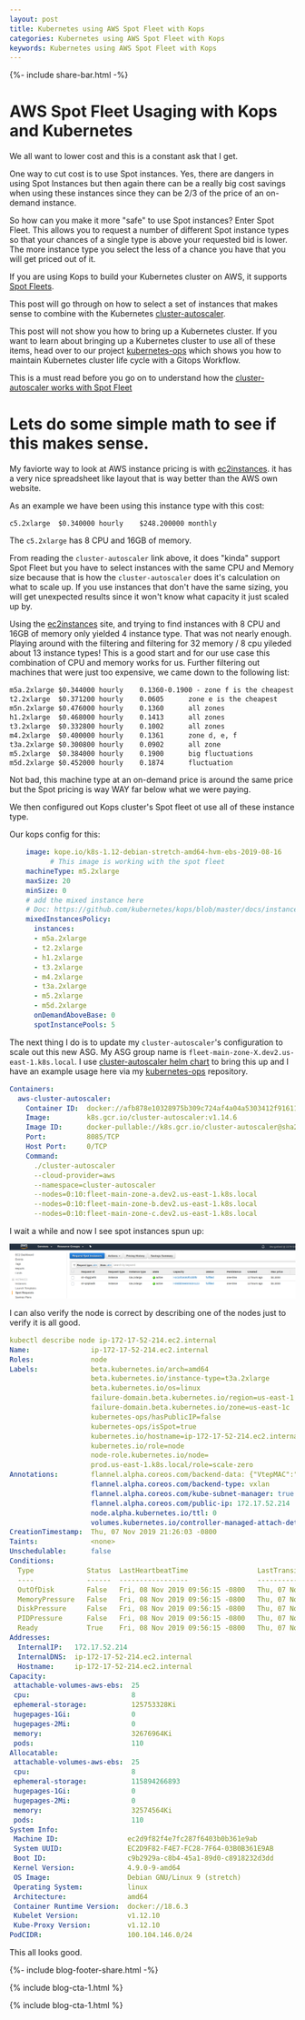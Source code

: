 ```yaml
---
layout: post
title: Kubernetes using AWS Spot Fleet with Kops
categories: Kubernetes using AWS Spot Fleet with Kops
keywords: Kubernetes using AWS Spot Fleet with Kops
---
```

{%- include share-bar.html -%}

# AWS Spot Fleet Usaging with Kops and Kubernetes

We all want to lower cost and this is a constant ask that I get.

One way to cut cost is to use Spot instances.  Yes, there are dangers in using Spot Instances but
then again there can be a really big cost savings when using these instances since they
can be 2/3 of the price of an on-demand instance.

So how can you make it more "safe" to use Spot instances?  Enter Spot Fleet.  This
allows you to request a number of different Spot instance types so that your chances
of a single type is above your requested bid is lower.  The more instance type you
select the less of a chance you have that you will get priced out of it.

If you are using Kops to build your Kubernetes cluster on AWS, it supports [Spot Fleets](https://github.com/kubernetes/kops/blob/master/docs/instance_groups.md#creating-a-instance-group-of-mixed-instances-types-aws-only).

This post will go through on how to select a set of instances that makes sense to 
combine with the Kubernetes [cluster-autoscaler](https://github.com/kubernetes/autoscaler).

This post will not show you how to bring up a Kubernetes cluster.  If you want to learn about bringing up a Kubernetes cluster
to use all of these items, head over to our project [kubernetes-ops](https://github.com/ManagedKube/kubernetes-ops) which
shows you how to maintain Kubernetes cluster life cycle with a Gitops Workflow.

This is a must read before you go on to understand how the [cluster-autoscaler works with
Spot Fleet](https://github.com/kubernetes/autoscaler/tree/master/cluster-autoscaler/cloudprovider/aws#using-autoscalinggroup-mixedinstancespolicy)

# Lets do some simple math to see if this makes sense.  

My faviorte way to look at AWS instance pricing is with [ec2instances](https://www.ec2instances.info/).  it has a very
nice spreadsheet like layout that is way better than the AWS own website.

As an example we have been using this instance type with this cost:
```
c5.2xlarge	$0.340000 hourly	$248.200000 monthly
```

The `c5.2xlarge` has 8 CPU and 16GB of memory.

From reading the `cluster-autoscaler` link above, it does "kinda" support Spot Fleet but you have to select
instances with the same CPU and Memory size because that is how the `cluster-autoscaler` does it's calculation
on what to scale up.  If you use instances that don't have the same sizing, you will get unexpected results since
it won't know what capacity it just scaled up by.

Using the [ec2instances](https://www.ec2instances.info/) site, and trying to find instances with 8 CPU and
16GB of memory only yielded 4 instance type.  That was not nearly enough.  Playing around with the filtering
and filtering for 32 memory / 8 cpu yileded about 13 instance types!  This is a good start and for our use
case this combination of CPU and memory works for us.  Further filtering out machines that were just too
expensive, we came down to the following list:

```
m5a.2xlarge	$0.344000 hourly	0.1360-0.1900 - zone f is the cheapest
t2.2xlarge	$0.371200 hourly	0.0605		zone e is the cheapest
m5n.2xlarge	$0.476000 hourly	0.1360		all zones
h1.2xlarge	$0.468000 hourly	0.1413		all zones
t3.2xlarge	$0.332800 hourly	0.1002		all zones
m4.2xlarge	$0.400000 hourly	0.1361		zone d, e, f
t3a.2xlarge	$0.300800 hourly	0.0902		all zone
m5.2xlarge	$0.384000 hourly	0.1900		big fluctuations
m5d.2xlarge	$0.452000 hourly	0.1874		fluctuation
```

Not bad, this machine type at an on-demand price is around the same price but the Spot pricing is way WAY
far below what we were paying.

We then configured out Kops cluster's Spot fleet ot use all of these instance type.

Our kops config for this:

```yaml
    image: kope.io/k8s-1.12-debian-stretch-amd64-hvm-ebs-2019-08-16
          # This image is working with the spot fleet
    machineType: m5.2xlarge
    maxSize: 20
    minSize: 0
    # add the mixed instance here
    # Doc: https://github.com/kubernetes/kops/blob/master/docs/instance_groups.md#creating-a-instance-group-of-mixed-instances-types-aws-only
    mixedInstancesPolicy:
      instances:
      - m5a.2xlarge
      - t2.2xlarge
      - h1.2xlarge
      - t3.2xlarge
      - m4.2xlarge
      - t3a.2xlarge
      - m5.2xlarge
      - m5d.2xlarge
      onDemandAboveBase: 0
      spotInstancePools: 5
```

The next thing I do is to update my `cluster-autoscaler`'s configuration to scale out this new ASG.  My ASG group name
is `fleet-main-zone-X.dev2.us-east-1.k8s.local`.  I use [cluster-autoscaler helm chart](https://github.com/helm/charts/tree/master/stable/cluster-autoscaler)
to bring this up and I have an example usage here via my [kubernetes-ops](https://github.com/ManagedKube/kubernetes-ops/tree/master/kubernetes/helm/cluster-autoscaler) repository.

```yaml
Containers:
  aws-cluster-autoscaler:
    Container ID:  docker://afb878e10328975b309c724af4a04a5303412f916116abc5d292addc559d1683
    Image:         k8s.gcr.io/cluster-autoscaler:v1.14.6
    Image ID:      docker-pullable://k8s.gcr.io/cluster-autoscaler@sha256:e566a369b14648f257e25cae9bf4b6bea8af7fca47a8b7737fd91ea4934b35fa
    Port:          8085/TCP
    Host Port:     0/TCP
    Command:
      ./cluster-autoscaler
      --cloud-provider=aws
      --namespace=cluster-autoscaler
      --nodes=0:10:fleet-main-zone-a.dev2.us-east-1.k8s.local
      --nodes=0:10:fleet-main-zone-b.dev2.us-east-1.k8s.local
      --nodes=0:10:fleet-main-zone-c.dev2.us-east-1.k8s.local
```

I wait a while and now I see spot instances spun up:

![aws spot fleet instances](/assets/blog/images/spot-fleet-instances-1.png)

I can also verify the node is correct by describing one of the nodes just to verify it is all good.

```yaml
kubectl describe node ip-172-17-52-214.ec2.internal                                              
Name:               ip-172-17-52-214.ec2.internal
Roles:              node
Labels:             beta.kubernetes.io/arch=amd64
                    beta.kubernetes.io/instance-type=t3a.2xlarge
                    beta.kubernetes.io/os=linux
                    failure-domain.beta.kubernetes.io/region=us-east-1
                    failure-domain.beta.kubernetes.io/zone=us-east-1c
                    kubernetes-ops/hasPublicIP=false
                    kubernetes-ops/isSpot=true                                          
                    kubernetes.io/hostname=ip-172-17-52-214.ec2.internal
                    kubernetes.io/role=node
                    node-role.kubernetes.io/node=
                    prod.us-east-1.k8s.local/role=scale-zero
Annotations:        flannel.alpha.coreos.com/backend-data: {"VtepMAC":"4e:f4:02:72:2f:32"}
                    flannel.alpha.coreos.com/backend-type: vxlan
                    flannel.alpha.coreos.com/kube-subnet-manager: true
                    flannel.alpha.coreos.com/public-ip: 172.17.52.214
                    node.alpha.kubernetes.io/ttl: 0
                    volumes.kubernetes.io/controller-managed-attach-detach: true
CreationTimestamp:  Thu, 07 Nov 2019 21:26:03 -0800
Taints:             <none>
Unschedulable:      false
Conditions:
  Type             Status  LastHeartbeatTime                 LastTransitionTime                Reason                       Message
  ----             ------  -----------------                 ------------------                ------                       -------
  OutOfDisk        False   Fri, 08 Nov 2019 09:56:15 -0800   Thu, 07 Nov 2019 21:26:03 -0800   KubeletHasSufficientDisk     kubelet has sufficient disk space available
  MemoryPressure   False   Fri, 08 Nov 2019 09:56:15 -0800   Thu, 07 Nov 2019 21:26:03 -0800   KubeletHasSufficientMemory   kubelet has sufficient memory available
  DiskPressure     False   Fri, 08 Nov 2019 09:56:15 -0800   Thu, 07 Nov 2019 21:26:03 -0800   KubeletHasNoDiskPressure     kubelet has no disk pressure
  PIDPressure      False   Fri, 08 Nov 2019 09:56:15 -0800   Thu, 07 Nov 2019 21:26:03 -0800   KubeletHasSufficientPID      kubelet has sufficient PID available
  Ready            True    Fri, 08 Nov 2019 09:56:15 -0800   Thu, 07 Nov 2019 21:26:23 -0800   KubeletReady                 kubelet is posting ready status
Addresses:
  InternalIP:   172.17.52.214
  InternalDNS:  ip-172-17-52-214.ec2.internal
  Hostname:     ip-172-17-52-214.ec2.internal
Capacity:
 attachable-volumes-aws-ebs:  25
 cpu:                         8
 ephemeral-storage:           125753328Ki
 hugepages-1Gi:               0
 hugepages-2Mi:               0
 memory:                      32676964Ki
 pods:                        110
Allocatable:
 attachable-volumes-aws-ebs:  25
 cpu:                         8
 ephemeral-storage:           115894266893
 hugepages-1Gi:               0
 hugepages-2Mi:               0
 memory:                      32574564Ki
 pods:                        110
System Info:
 Machine ID:                 ec2d9f82f4e7fc287f6403b0b361e9ab
 System UUID:                EC2D9F82-F4E7-FC28-7F64-03B0B361E9AB
 Boot ID:                    c9b2929a-c8b4-45a1-89d0-c8918232d3dd
 Kernel Version:             4.9.0-9-amd64
 OS Image:                   Debian GNU/Linux 9 (stretch)
 Operating System:           linux
 Architecture:               amd64
 Container Runtime Version:  docker://18.6.3
 Kubelet Version:            v1.12.10
 Kube-Proxy Version:         v1.12.10
PodCIDR:                     100.104.146.0/24
```

This all looks good.

<!-- Blog footer share -->
{%- include blog-footer-share.html -%}

{% include blog-cta-1.html %}

{% include blog-cta-1.html %}
